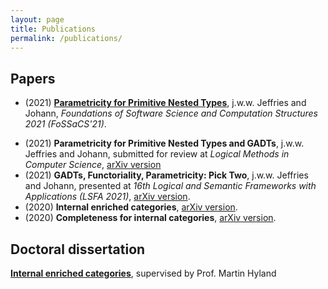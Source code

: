 ```yaml
---
layout: page
title: Publications
permalink: /publications/
---
```


## Papers

- (2021) [**Parametricity for Primitive Nested Types**](https://doi.org/10.1007/978-3-030-71995-1_17), j.w.w. Jeffries and Johann, _Foundations of Software Science and Computation Structures 2021 (FoSSaCS'21)_.
<!-- [https://doi.org/10.1007/978-3-030-71995-1_17](https://doi.org/10.1007/978-3-030-71995-1_17) -->
- (2021) **Parametricity for Primitive Nested Types and GADTs**, j.w.w. Jeffries and Johann, submitted for review at _Logical Methods in Computer Science_, [arXiv version](https://arxiv.org/abs/2101.04819)
- (2021) **GADTs, Functoriality, Parametricity: Pick Two**, j.w.w. Jeffries and Johann, presented at _16th Logical and Semantic Frameworks with Applications (LSFA 2021)_, [arXiv version](https://arxiv.org/abs/2105.03389).
- (2020) **Internal enriched categories**, [arXiv version](https://arxiv.org/abs/2006.07997).
- (2020) **Completeness for internal categories**, [arXiv version](https://arxiv.org/abs/2004.08741).
<!-- Internal enriched categories. Under review. -->
<!-- Completeness for internal enriched categories. In preparation. -->

<!-- - (Deep) Induction Rules for GADTs}{with Johann}{submitted for review at MFPS37}{arXiv version \url{https://arxiv.org/abs/2105.08155}}{}{} -->
<!-- \cventry{under review}{Parametricity for Primitive Nested Types and GADTs}{with Jeffries and Johann}{submitted for review at Logical Methods in Computer Science}{arXiv version \url{https://arxiv.org/abs/2101.04819}}{}
\cventry{in preparation}{Completeness for internal enriched categories}{}{}{}{} -->


## Doctoral dissertation

[**Internal enriched categories**](https://doi.org/10.17863/CAM.45286), supervised by Prof. Martin Hyland